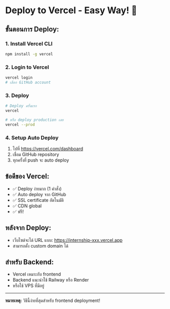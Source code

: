 # Deploy to Vercel - Easy Way! 🚀

## ขั้นตอนการ Deploy:

### 1. Install Vercel CLI
```bash
npm install -g vercel
```

### 2. Login to Vercel
```bash
vercel login
# เลือก GitHub account
```

### 3. Deploy
```bash
# Deploy ครั้งแรก
vercel

# หรือ deploy production เลย
vercel --prod
```

### 4. Setup Auto Deploy
1. ไปที่ https://vercel.com/dashboard
2. เชื่อม GitHub repository
3. ทุกครั้งที่ push จะ auto deploy

## ข้อดีของ Vercel:
- ✅ Deploy ง่ายมาก (1 คำสั่ง)
- ✅ Auto deploy จาก GitHub
- ✅ SSL certificate อัตโนมัติ
- ✅ CDN global
- ✅ ฟรี!

## หลังจาก Deploy:
- เว็บไซต์จะได้ URL แบบ: https://internship-xxx.vercel.app
- สามารถตั้ง custom domain ได้

## สำหรับ Backend:
- Vercel เหมาะกับ frontend
- Backend แนะนำใช้ Railway หรือ Render
- หรือใช้ VPS ที่มีอยู่

---
**หมายเหตุ:** วิธีนี้ง่ายที่สุดสำหรับ frontend deployment!
